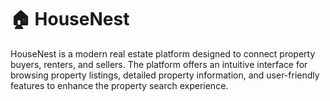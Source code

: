 # 🏠 HouseNest


HouseNest is a modern real estate platform designed to connect property buyers, renters, and sellers. The platform offers an intuitive interface for browsing property listings, detailed property information, and user-friendly features to enhance the property search experience.
